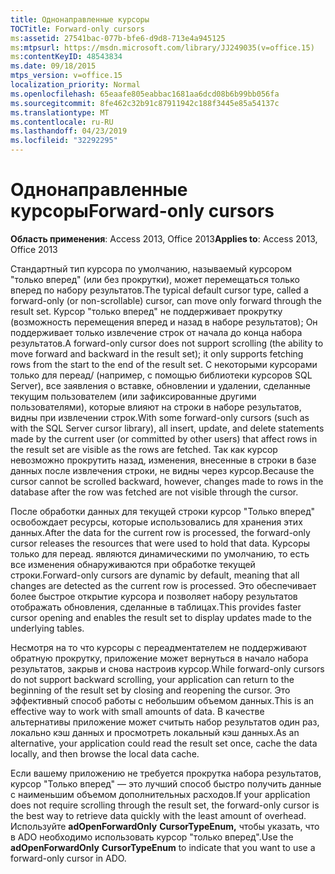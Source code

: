 ```yaml
---
title: Однонаправленные курсоры
TOCTitle: Forward-only cursors
ms:assetid: 27541bac-077b-bfe6-d9d8-713e4a945125
ms:mtpsurl: https://msdn.microsoft.com/library/JJ249035(v=office.15)
ms:contentKeyID: 48543834
ms.date: 09/18/2015
mtps_version: v=office.15
localization_priority: Normal
ms.openlocfilehash: 65eaafe805eabbac1681aa6dcd08b6b99bb056fa
ms.sourcegitcommit: 8fe462c32b91c87911942c188f3445e85a54137c
ms.translationtype: MT
ms.contentlocale: ru-RU
ms.lasthandoff: 04/23/2019
ms.locfileid: "32292295"
---
```

# <a name="forward-only-cursors"></a><span data-ttu-id="1d49f-102">Однонаправленные курсоры</span><span class="sxs-lookup"><span data-stu-id="1d49f-102">Forward-only cursors</span></span>

<span data-ttu-id="1d49f-103">**Область применения**: Access 2013, Office 2013</span><span class="sxs-lookup"><span data-stu-id="1d49f-103">**Applies to**: Access 2013, Office 2013</span></span>

<span data-ttu-id="1d49f-104">Стандартный тип курсора по умолчанию, называемый курсором "только вперед" (или без прокрутки), может перемещаться только вперед по набору результатов.</span><span class="sxs-lookup"><span data-stu-id="1d49f-104">The typical default cursor type, called a forward-only (or non-scrollable) cursor, can move only forward through the result set.</span></span> <span data-ttu-id="1d49f-105">Курсор "только вперед" не поддерживает прокрутку (возможность перемещения вперед и назад в наборе результатов); Он поддерживает только извлечение строк от начала до конца набора результатов.</span><span class="sxs-lookup"><span data-stu-id="1d49f-105">A forward-only cursor does not support scrolling (the ability to move forward and backward in the result set); it only supports fetching rows from the start to the end of the result set.</span></span> <span data-ttu-id="1d49f-106">С некоторыми курсорами только для переад/ (например, с помощью библиотеки курсоров SQL Server), все заявления о вставке, обновлении и удалении, сделанные текущим пользователем (или зафиксированные другими пользователями), которые влияют на строки в наборе результатов, видны при извлечении строк.</span><span class="sxs-lookup"><span data-stu-id="1d49f-106">With some forward-only cursors (such as with the SQL Server cursor library), all insert, update, and delete statements made by the current user (or committed by other users) that affect rows in the result set are visible as the rows are fetched.</span></span> <span data-ttu-id="1d49f-107">Так как курсор невозможно прокрутить назад, изменения, внесенные в строки в базе данных после извлечения строки, не видны через курсор.</span><span class="sxs-lookup"><span data-stu-id="1d49f-107">Because the cursor cannot be scrolled backward, however, changes made to rows in the database after the row was fetched are not visible through the cursor.</span></span>

<span data-ttu-id="1d49f-108">После обработки данных для текущей строки курсор "Только вперед" освобождает ресурсы, которые использовались для хранения этих данных.</span><span class="sxs-lookup"><span data-stu-id="1d49f-108">After the data for the current row is processed, the forward-only cursor releases the resources that were used to hold that data.</span></span> <span data-ttu-id="1d49f-109">Курсоры только для переад. являются динамическими по умолчанию, то есть все изменения обнаруживаются при обработке текущей строки.</span><span class="sxs-lookup"><span data-stu-id="1d49f-109">Forward-only cursors are dynamic by default, meaning that all changes are detected as the current row is processed.</span></span> <span data-ttu-id="1d49f-110">Это обеспечивает более быстрое открытие курсора и позволяет набору результатов отображать обновления, сделанные в таблицах.</span><span class="sxs-lookup"><span data-stu-id="1d49f-110">This provides faster cursor opening and enables the result set to display updates made to the underlying tables.</span></span>

<span data-ttu-id="1d49f-111">Несмотря на то что курсоры с переадментателем не поддерживают обратную прокрутку, приложение может вернуться в начало набора результатов, закрыв и снова настроив курсор.</span><span class="sxs-lookup"><span data-stu-id="1d49f-111">While forward-only cursors do not support backward scrolling, your application can return to the beginning of the result set by closing and reopening the cursor.</span></span> <span data-ttu-id="1d49f-112">Это эффективный способ работы с небольшим объемом данных.</span><span class="sxs-lookup"><span data-stu-id="1d49f-112">This is an effective way to work with small amounts of data.</span></span> <span data-ttu-id="1d49f-113">В качестве альтернативы приложение может считыть набор результатов один раз, локально кэш данных и просмотреть локальный кэш данных.</span><span class="sxs-lookup"><span data-stu-id="1d49f-113">As an alternative, your application could read the result set once, cache the data locally, and then browse the local data cache.</span></span>

<span data-ttu-id="1d49f-114">Если вашему приложению не требуется прокрутка набора результатов, курсор "Только вперед" — это лучший способ быстро получить данные с наименьшим объемом дополнительных расходов.</span><span class="sxs-lookup"><span data-stu-id="1d49f-114">If your application does not require scrolling through the result set, the forward-only cursor is the best way to retrieve data quickly with the least amount of overhead.</span></span> <span data-ttu-id="1d49f-115">Используйте **adOpenForwardOnly** **CursorTypeEnum,** чтобы указать, что в ADO необходимо использовать курсор "только вперед".</span><span class="sxs-lookup"><span data-stu-id="1d49f-115">Use the **adOpenForwardOnly** **CursorTypeEnum** to indicate that you want to use a forward-only cursor in ADO.</span></span>

